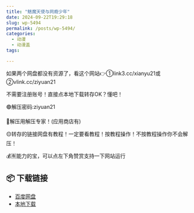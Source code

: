 ```yaml
---
title: "魅魔天使与网瘾少年"
date: 2024-09-22T19:29:18
slug: wp-5494
permalink: /posts/wp-5494/
categories:
  - 动漫
  - 动漫盖
tags:

---
```


如果两个网盘都没有资源了，看这个网站👉①link3.cc/xianyu21或②vlink.cc/ziyuan21

不需要注册账号！直接点本地下载转存OK？懂吧！

🟢解压密码:ziyuan21

🔵解压用解压专家！(应用商店有)

🟡转存的链接网盘有教程！一定要看教程！按教程操作！不按教程操作你不会解压！

💰🈶能力的宝，可以点左下角赞赏支持一下网站运行

## 📦 下载链接
- [百度网盘](https://blziyuan21.com/pay-download/5494?key=907d68abfe&down_id=0)
- [本地下载](https://blziyuan21.com/pay-download/5494?key=907d68abfe&down_id=1)

